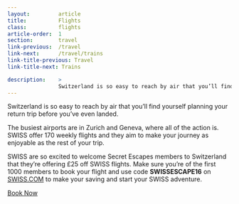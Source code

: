 ```yaml
---
layout:         article
title:          Flights
class:          flights
article-order:  1
section:        travel
link-previous:  /travel
link-next:      /travel/trains
link-title-previous: Travel
link-title-next: Trains

description:    >
                Switzerland is so easy to reach by air that you’ll find yourself planning your return trip before you’ve even landed.
---
```



Switzerland is so easy to reach by air that you’ll find yourself planning your return trip before you’ve even landed.


<div class="row"></div>
<div class="row row--columns-5-7-gutters row--columns-vertical-align">
  <div class="row__column">
    <div class="bg-image-ratio bg-image-ratio--1-1" style="background-image: url('{{site.baseurl}}/img/content/swiss.jpg');"></div>
  </div>
  <div class="row__column">
    <p>The busiest airports are in Zurich and Geneva, where all of the action is. SWISS offer 170 weekly flights and they aim to make your journey as enjoyable as the rest of your trip.</p>
    <p>SWISS are so excited to welcome Secret Escapes members to Switzerland that they’re offering £25 off SWISS flights. Make sure you’re of the first 1000 members to book your flight and use code <strong>SWISSESCAPE16</strong> on <a href="http://secretescap.es/1VlQiGe">SWISS.COM</a> to make your saving and start your SWISS adventure.</p>
    <a href="http://secretescap.es/1VlQiGe" class="btn">Book Now</a>
  </div>
</div>




